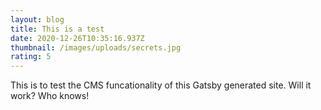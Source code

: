 ```yaml
---
layout: blog
title: This is a test
date: 2020-12-26T10:35:16.937Z
thumbnail: /images/uploads/secrets.jpg
rating: 5
---
```

This is to test the CMS funcationality of this Gatsby generated site. Will it work? Who knows!